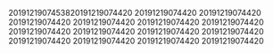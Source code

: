 2019121907453820191219074420
20191219074420
20191219074420
20191219074420
20191219074420
20191219074420
20191219074420
20191219074420
20191219074420
20191219074420
20191219074420
20191219074420
20191219074420
20191219074420
20191219074420
